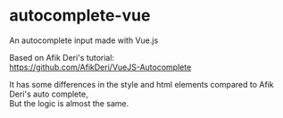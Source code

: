 # autocomplete-vue
An autocomplete input made with Vue.js

Based on Afik Deri's tutorial:  
https://github.com/AfikDeri/VueJS-Autocomplete

It has some differences in the style and html elements compared to Afik Deri's auto complete,  
But the logic is almost the same.
